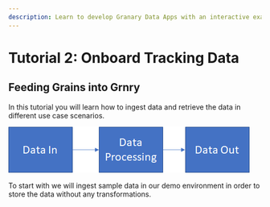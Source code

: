 ```yaml
---
description: Learn to develop Granary Data Apps with an interactive example
---
```


# Tutorial 2: Onboard Tracking Data

## Feeding Grains into Grnry

In this tutorial you will learn how to ingest data and retrieve the data in different use case scenarios.

![](<../../../.gitbook/assets/grafik (11).png>)

To start with we will ingest sample data in our demo environment in order to store the data without any transformations.
